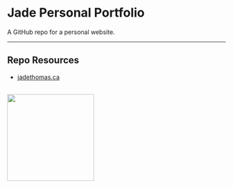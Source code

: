 # Jade Personal Portfolio 

A GitHub repo for a personal website. 

***

## Repo Resources

* [jadethomas.ca](https://jadethomas.ca)

<br>
<a href="https://codeadam.ca">
<img src="https://cdn.codeadam.ca/images@1.0.0/codeadam-logo-coloured-horizontal.png" width="200">
</a>
